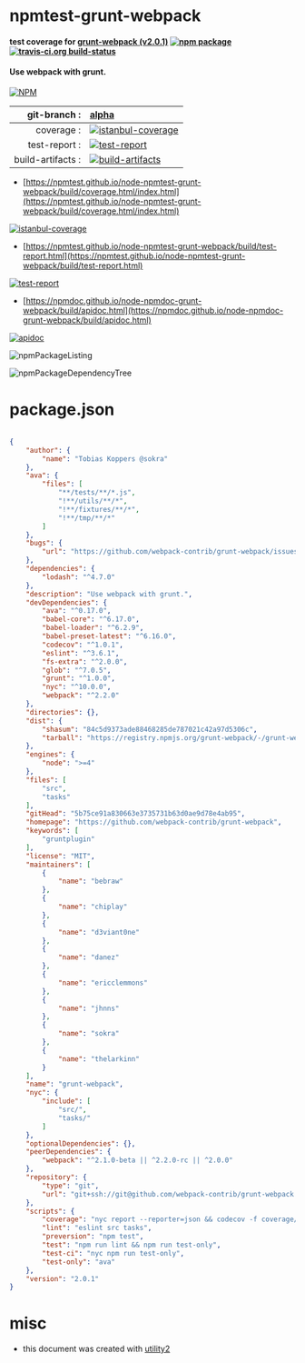 # npmtest-grunt-webpack

#### test coverage for  [grunt-webpack (v2.0.1)](https://github.com/webpack-contrib/grunt-webpack)  [![npm package](https://img.shields.io/npm/v/npmtest-grunt-webpack.svg?style=flat-square)](https://www.npmjs.org/package/npmtest-grunt-webpack) [![travis-ci.org build-status](https://api.travis-ci.org/npmtest/node-npmtest-grunt-webpack.svg)](https://travis-ci.org/npmtest/node-npmtest-grunt-webpack)

#### Use webpack with grunt.

[![NPM](https://nodei.co/npm/grunt-webpack.png?downloads=true&downloadRank=true&stars=true)](https://www.npmjs.com/package/grunt-webpack)

| git-branch : | [alpha](https://github.com/npmtest/node-npmtest-grunt-webpack/tree/alpha)|
|--:|:--|
| coverage : | [![istanbul-coverage](https://npmtest.github.io/node-npmtest-grunt-webpack/build/coverage.badge.svg)](https://npmtest.github.io/node-npmtest-grunt-webpack/build/coverage.html/index.html)|
| test-report : | [![test-report](https://npmtest.github.io/node-npmtest-grunt-webpack/build/test-report.badge.svg)](https://npmtest.github.io/node-npmtest-grunt-webpack/build/test-report.html)|
| build-artifacts : | [![build-artifacts](https://npmtest.github.io/node-npmtest-grunt-webpack/glyphicons_144_folder_open.png)](https://github.com/npmtest/node-npmtest-grunt-webpack/tree/gh-pages/build)|

- [https://npmtest.github.io/node-npmtest-grunt-webpack/build/coverage.html/index.html](https://npmtest.github.io/node-npmtest-grunt-webpack/build/coverage.html/index.html)

[![istanbul-coverage](https://npmtest.github.io/node-npmtest-grunt-webpack/build/screenCapture.buildCi.browser.%252Ftmp%252Fbuild%252Fcoverage.lib.html.png)](https://npmtest.github.io/node-npmtest-grunt-webpack/build/coverage.html/index.html)

- [https://npmtest.github.io/node-npmtest-grunt-webpack/build/test-report.html](https://npmtest.github.io/node-npmtest-grunt-webpack/build/test-report.html)

[![test-report](https://npmtest.github.io/node-npmtest-grunt-webpack/build/screenCapture.buildCi.browser.%252Ftmp%252Fbuild%252Ftest-report.html.png)](https://npmtest.github.io/node-npmtest-grunt-webpack/build/test-report.html)

- [https://npmdoc.github.io/node-npmdoc-grunt-webpack/build/apidoc.html](https://npmdoc.github.io/node-npmdoc-grunt-webpack/build/apidoc.html)

[![apidoc](https://npmdoc.github.io/node-npmdoc-grunt-webpack/build/screenCapture.buildCi.browser.%252Ftmp%252Fbuild%252Fapidoc.html.png)](https://npmdoc.github.io/node-npmdoc-grunt-webpack/build/apidoc.html)

![npmPackageListing](https://npmtest.github.io/node-npmtest-grunt-webpack/build/screenCapture.npmPackageListing.svg)

![npmPackageDependencyTree](https://npmtest.github.io/node-npmtest-grunt-webpack/build/screenCapture.npmPackageDependencyTree.svg)



# package.json

```json

{
    "author": {
        "name": "Tobias Koppers @sokra"
    },
    "ava": {
        "files": [
            "**/tests/**/*.js",
            "!**/utils/**/*",
            "!**/fixtures/**/*",
            "!**/tmp/**/*"
        ]
    },
    "bugs": {
        "url": "https://github.com/webpack-contrib/grunt-webpack/issues"
    },
    "dependencies": {
        "lodash": "^4.7.0"
    },
    "description": "Use webpack with grunt.",
    "devDependencies": {
        "ava": "^0.17.0",
        "babel-core": "^6.17.0",
        "babel-loader": "^6.2.9",
        "babel-preset-latest": "^6.16.0",
        "codecov": "^1.0.1",
        "eslint": "^3.6.1",
        "fs-extra": "^2.0.0",
        "glob": "^7.0.5",
        "grunt": "^1.0.0",
        "nyc": "^10.0.0",
        "webpack": "^2.2.0"
    },
    "directories": {},
    "dist": {
        "shasum": "84c5d9373ade88468285de787021c42a97d5306c",
        "tarball": "https://registry.npmjs.org/grunt-webpack/-/grunt-webpack-2.0.1.tgz"
    },
    "engines": {
        "node": ">=4"
    },
    "files": [
        "src",
        "tasks"
    ],
    "gitHead": "5b75ce91a830663e3735731b63d0ae9d78e4ab95",
    "homepage": "https://github.com/webpack-contrib/grunt-webpack",
    "keywords": [
        "gruntplugin"
    ],
    "license": "MIT",
    "maintainers": [
        {
            "name": "bebraw"
        },
        {
            "name": "chiplay"
        },
        {
            "name": "d3viant0ne"
        },
        {
            "name": "danez"
        },
        {
            "name": "ericclemmons"
        },
        {
            "name": "jhnns"
        },
        {
            "name": "sokra"
        },
        {
            "name": "thelarkinn"
        }
    ],
    "name": "grunt-webpack",
    "nyc": {
        "include": [
            "src/",
            "tasks/"
        ]
    },
    "optionalDependencies": {},
    "peerDependencies": {
        "webpack": "^2.1.0-beta || ^2.2.0-rc || ^2.0.0"
    },
    "repository": {
        "type": "git",
        "url": "git+ssh://git@github.com/webpack-contrib/grunt-webpack.git"
    },
    "scripts": {
        "coverage": "nyc report --reporter=json && codecov -f coverage/coverage-final.json",
        "lint": "eslint src tasks",
        "preversion": "npm test",
        "test": "npm run lint && npm run test-only",
        "test-ci": "nyc npm run test-only",
        "test-only": "ava"
    },
    "version": "2.0.1"
}
```



# misc
- this document was created with [utility2](https://github.com/kaizhu256/node-utility2)
